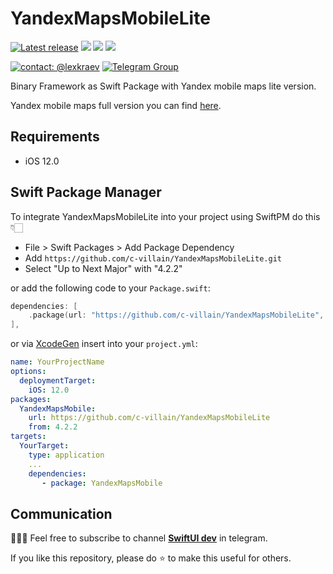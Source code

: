 # YandexMapsMobileLite

[![Latest release](https://img.shields.io/github/v/release/c-villain/YandexMapsMobileLite?color=brightgreen&label=version)](https://github.com/c-villain/YandexMapsMobileLite/releases/latest)
[![](https://img.shields.io/endpoint?url=https%3A%2F%2Fswiftpackageindex.com%2Fapi%2Fpackages%2Fc-villain%2FYandexMapsMobileLite%2Fbadge%3Ftype%3Dswift-versions)](https://swiftpackageindex.com/c-villain/YandexMapsMobileLite)
[![](https://img.shields.io/endpoint?url=https%3A%2F%2Fswiftpackageindex.com%2Fapi%2Fpackages%2Fc-villain%2FYandexMapsMobileLite%2Fbadge%3Ftype%3Dplatforms)](https://swiftpackageindex.com/c-villain/YandexMapsMobileLite)
[![](https://img.shields.io/badge/SPM-supported-DE5C43.svg?color=brightgreen)](https://swift.org/package-manager/)

[![contact: @lexkraev](https://img.shields.io/badge/contact-%40lexkraev-blue.svg?style=flat)](https://t.me/lexkraev)
[![Telegram Group](https://img.shields.io/endpoint?color=neon&style=flat-square&url=https%3A%2F%2Ftg.sumanjay.workers.dev%2Fswiftui_dev)](https://telegram.dog/swiftui_dev)

Binary Framework as Swift Package with Yandex mobile maps lite version.

Yandex mobile maps full version you can find [here](https://github.com/c-villain/YandexMapsMobile).

## Requirements

- iOS 12.0

## Swift Package Manager

To integrate YandexMapsMobileLite into your project using SwiftPM do this 👇🏻

- File > Swift Packages > Add Package Dependency
- Add `https://github.com/c-villain/YandexMapsMobileLite.git`
- Select "Up to Next Major" with "4.2.2"

or add the following code to your `Package.swift`:

```swift
dependencies: [
    .package(url: "https://github.com/c-villain/YandexMapsMobileLite", from: "4.2.2"),
],
```
or via [XcodeGen](https://github.com/yonaskolb/XcodeGen) insert into your `project.yml`:

```yaml
name: YourProjectName
options:
  deploymentTarget:
    iOS: 12.0
packages:
  YandexMapsMobile:
    url: https://github.com/c-villain/YandexMapsMobileLite
    from: 4.2.2
targets:
  YourTarget:
    type: application
    ...
    dependencies:
       - package: YandexMapsMobile
```

## Communication

👨🏻‍💻 Feel free to subscribe to channel **[SwiftUI dev](https://t.me/swiftui_dev)** in telegram.

If you like this repository, please do :star: to make this useful for others.
